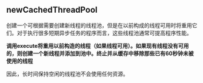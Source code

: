 ## newCachedThreadPool
创建一个可根据需要创建新线程的线程池，但是在以前构成的线程可用时将重用它们。对于执行很多短期异步任务的程序而言，这些线程池通常可提高程序性能。

**调用execute将重用以前构造的线程（如果线程可用）。如果现有线程没有可用的，则创建一个新线程并添加到池中。终止并从缓存中移除那些已有60秒钟未被使用的线程**

因此，长时间保持空闲的线程池不会使用任何资源。
